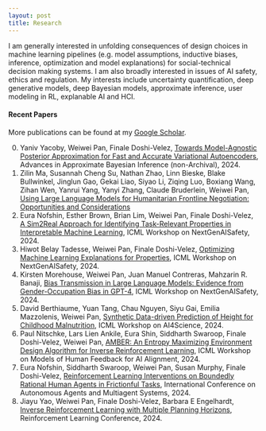 ```yaml
---
layout: post
title: Research
---
```


I am generally interested in unfolding consequences of design choices in machine learning pipelines (e.g. model assumptions, inductive biases, inference, optimization and model explanations) for social-technical decision making systems. I am also broadly interested in issues of AI safety, ethics and regulation. My interests include uncertainty quantification, deep generative models, deep Bayesian models, approximate inference, user modeling in RL, explanable AI and HCI.

#### Recent Papers
More publications can be found at my [Google Scholar](https://scholar.google.com/citations?hl=en&user=4mmuvFgAAAAJ&view_op=list_works&gmla=AJsN-F5bL3dw5jD4ejRi0SQ1tJXKMOrJkd9TtZbRMr24y-EezVDMPWVHzUwilBE7qF37B1QmCs7fz05isA26H-4MVgtEUf3q4_IU2HZpxC53Tat-3o4fnog).

0. Yaniv Yacoby, Weiwei Pan, Finale Doshi-Velez, [Towards Model-Agnostic Posterior Approximation for Fast and Accurate Variational Autoencoders](https://arxiv.org/pdf/2403.08941), Advances in Approximate Bayesian Inference (non-Archival), 2024.
1. Zilin Ma, Susannah Cheng Su, Nathan Zhao, Linn Bieske, Blake Bullwinkel, Jinglun Gao, Gekai Liao, Siyao Li, Ziqing Luo, Boxiang Wang, Zihan Wen, Yanrui Yang, Yanyi Zhang, Claude Bruderlein, Weiwei Pan, [Using Large Language Models for Humanitarian Frontline Negotiation: Opportunities and Considerations](https://arxiv.org/pdf/2405.20195)
2. Eura Nofshin, Esther Brown, Brian Lim, Weiwei Pan, Finale Doshi-Velez, [A Sim2Real Approach for Identifying Task-Relevant Properties in Interpretable Machine Learning](https://arxiv.org/pdf/2406.00116), ICML Workshop on NextGenAISafety, 2024.
3. Hiwot Belay Tadesse, Weiwei Pan, Finale Doshi-Velez, [Optimizing Machine Learning Explanations for Properties](https://openreview.net/pdf?id=yOBqCJ1hel), ICML Workshop on NextGenAISafety, 2024.
4. Kirsten Morehouse, Weiwei Pan, Juan Manuel Contreras, Mahzarin R. Banaji, [Bias Transmission in Large Language Models: Evidence from Gender-Occupation Bias in GPT-4](https://openreview.net/pdf?id=Fg6qZ28Jym), ICML Workshop on NextGenAISafety, 2024.
5. David Berthiaume, Yuan Tang, Chau Nguyen, Siyu Gai, Emilia Mazzolenis, Weiwei Pan, [Synthetic Data-driven Prediction of Height for Childhood Malnutrition](https://openreview.net/pdf?id=rTWqnFiKrv), ICML Workshop on AI4Science, 2024.
6. Paul Nitschke, Lars Lien Ankile, Eura Shin, Siddharth Swaroop, Finale Doshi-Velez, Weiwei Pan, [AMBER: An Entropy Maximizing Environment Design Algorithm for Inverse Reinforcement Learning](https://openreview.net/pdf?id=diGbG37AxC), ICML Workshop on Models of Human Feedback for AI Alignment, 2024.
7. Eura Nofshin, Siddharth Swaroop, Weiwei Pan, Susan Murphy, Finale Doshi-Velez, [Reinforcement Learning Interventions on Boundedly Rational Human Agents in Frictionful Tasks](https://arxiv.org/pdf/2401.14923), International Conference on Autonomous Agents and Multiagent Systems, 2024.
8. Jiayu Yao, Weiwei Pan, Finale Doshi-Velez, Barbara E Engelhardt, [Inverse Reinforcement Learning with Multiple Planning Horizons](), Reinforcement Learning Conference, 2024.
